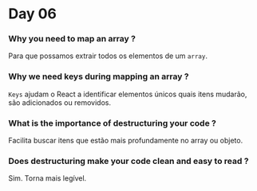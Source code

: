 # Day 06

### Why you need to map an array ?

Para que possamos extrair todos os elementos de um `array`.

### Why we need keys during mapping an array ?

`Keys` ajudam o React a identificar elementos únicos quais itens mudarão, são adicionados ou removidos.

### What is the importance of destructuring your code ?

Facilita buscar itens que estão mais profundamente no array ou objeto.

### Does destructuring make your code clean and easy to read ?

Sim. Torna mais legível.